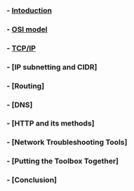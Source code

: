 ### - [Intoduction](/MAIN/01%20Computer%20Networking/01%20Introduction.md)
### - [OSI model](/MAIN/01%20Computer%20Networking/02%20OSI%20Model.md)
### - [TCP/IP](/MAIN/01%20Computer%20Networking/03%20TCP_IP.md)
### - [IP subnetting and CIDR]
### - [Routing]
### - [DNS]
### - [HTTP and its methods]
### - [Network Troubleshooting Tools]
### - [Putting the Toolbox Together]
### - [Conclusion]